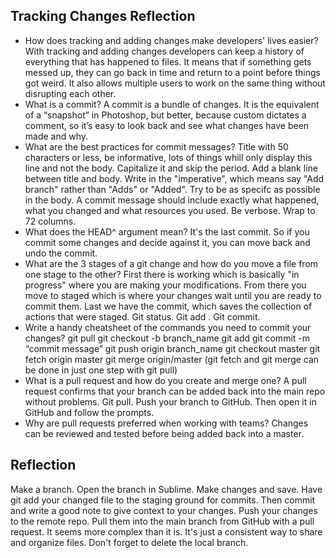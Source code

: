 ## Tracking Changes Reflection

- How does tracking and adding changes make developers' lives easier?
With tracking and adding changes developers can keep a history of everything that has happened to files. It means that if something gets messed up, they can go back in time and return to a point before things got weird. It also allows multiple users to work on the same thing without disrupting each other.
- What is a commit?
A commit is a bundle of changes. It is the equivalent of a “snapshot” in Photoshop, but better, because custom dictates a comment, so it’s easy to look back and see what changes have been made and why.
- What are the best practices for commit messages?
Title with 50 characters or less, be informative, lots of things whill only display this line and not the body. Capitalize it and skip the period. Add a blank line between title and body. Write in the "imperative", which means say "Add branch" rather than "Adds" or "Added". Try to be as specifc as possible in the body. A commit message should include exactly what happened, what you changed and what resources you used. Be verbose. Wrap to 72 columns.
- What does the HEAD^ argument mean?
It's the last commit.  So if you commit some changes and decide against it, you can move back and undo the commit.
- What are the 3 stages of a git change and how do you move a file from one stage to the other?
First there is working which is basically "in progress" where you are making your modifications. From there you move to staged which is where your changes wait until you are ready to commit them. Last we have the commit, which saves the collection of actions that were staged. Git status. Git add <file>. Git commit.
- Write a handy cheatsheet of the commands you need to commit your changes?
git pull
git checkout -b branch_name
git add
git commit -m “commit message”
git push origin branch_name
git checkout master
git fetch origin master
git merge origin/master
(git fetch and git merge can be done in just one step with git pull)
- What is a pull request and how do you create and merge one?
A pull request confirms that your branch can be added back into the main repo without problems. Git pull. Push your branch to GitHub. Then open it in GitHub and follow the prompts.
- Why are pull requests preferred when working with teams?
Changes can be reviewed and tested before being added back into a master.

## Reflection
Make a branch. Open the branch in Sublime. Make changes and save.
Have git add your changed file to the staging ground for commits. Then commit and write a good note to give context to your changes. Push your changes to the remote repo. Pull them into the main branch from GitHub with a pull request. It seems more complex than it is. It's just a consistent way to share and organize files. Don't forget to delete the local branch.
